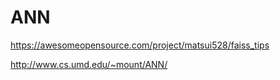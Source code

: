 # ANN

https://awesomeopensource.com/project/matsui528/faiss_tips

http://www.cs.umd.edu/~mount/ANN/
